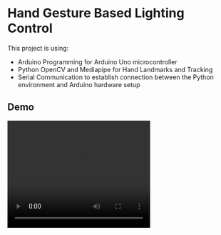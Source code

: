 # Hand Gesture Based Lighting Control

This project is using:
* Arduino Programming for Arduino Uno microcontroller
* Python OpenCV and Mediapipe for Hand Landmarks and Tracking
* Serial Communication to establish connection between the Python environment and Arduino hardware setup

## Demo

<video width="320" height="240" controls>
  <source src="gesture.mp4" type="video/mp4">
</video>
